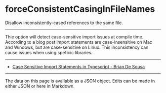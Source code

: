 <!-- Important! Do not modify comment blocks. They are necessary for the transformer to work properly -->

<!-- title -->
# forceConsistentCasingInFileNames

<!-- shortDescription -->
Disallow inconsistently-cased references to the same file.

---

<!-- extendedDescription -->
Thie option will detect case-sensitive import issues at compile time. According to a blog post import statements are case-insensitive on Mac and Windows, but are case-sensitive on Linux. This inconsistency can cause issues when using speficic libraries.

---

<!-- references -->
- [Case Sensitive Import Statements in Typescript - Brian De Sousa](https://briandesousa.net/2019/02/08/case-sensitive-import-statements-in-typescript/)
---

<!-- footer -->
The data on this page is available as a JSON object. Edits can be made in either JSON or here in Markdown.

